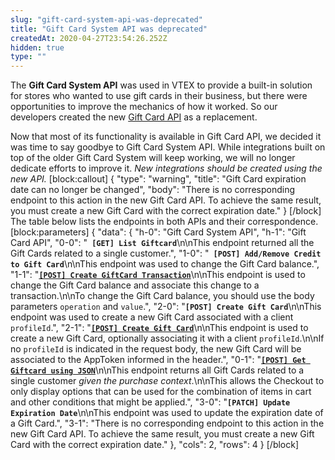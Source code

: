 ```yaml
---
slug: "gift-card-system-api-was-deprecated"
title: "Gift Card System API was deprecated"
createdAt: 2020-04-27T23:54:26.252Z
hidden: true
type: ""
---
```


The **Gift Card System API** was used in VTEX to provide a built-in solution for stores who wanted to use gift cards in their business, but there were opportunities to improve the mechanics of how it worked. So our developers created the new  [Gift Card API](https://developers.vtex.com/reference/giftcard-api-overview) as a replacement.

Now that most of its functionality is available in Gift Card API, we decided it was time to say goodbye to Gift Card System API. While integrations built on top of the older Gift Card System will keep working, we will no longer dedicate efforts to improve it. *New integrations should be created using the new API.*
[block:callout]
{
  "type": "warning",
  "title": "Gift Card expiration date can no longer be changed",
  "body": "There is no corresponding endpoint to this action in the new Gift Card API. To achieve the same result, you must create a new Gift Card with the correct expiration date."
}
[/block]
The table below lists the endpoints in both APIs and their correspondence.
[block:parameters]
{
  "data": {
    "h-0": "Gift Card System API",
    "h-1": "Gift Card API",
    "0-0": "**` [GET] List Giftcard`**\n\nThis endpoint returned all the Gift Cards related to a single customer.",
    "1-0": "**` [POST] Add/Remove Credit to Gift Card`**\n\nThis endpoint was used to change the Gift Card balance.",
    "1-1": "**[`[POST] Create GiftCard Transaction`](https://developers.vtex.com/reference/miscellaneous-3#creategiftcardtransaction-1)**\n\nThis endpoint is used to change the Gift Card balance and associate this change to a transaction.\n\nTo change the Gift Card balance, you should use the body parameters `operation` and `value`.",
    "2-0": "**`[POST] Create Gift Card`**\n\nThis endpoint was used to create a new Gift Card associated with a client `profileId`.",
    "2-1": "**[`[POST] Create Gift Card`](https://developers.vtex.com/reference/miscellaneous-3#creategiftcard-1)**\n\nThis endpoint is used to create a new Gift Card, optionally associating it with a client `profileId`.\n\nIf no `profileId` is indicated in the request body, the new Gift Card will be associated to the AppToken informed in the header.",
    "0-1": "**[`[POST] Get Giftcard using JSON`](https://developers.vtex.com/reference/miscellaneous-3#getgiftcardusingjson)**\n\nThis endpoint returns all Gift Cards related to a single customer *given the purchase context*.\n\nThis allows the Checkout to only display options that can be used for the combination of items in cart and other conditions that might be applied.",
    "3-0": "**`[PATCH] Update Expiration Date`**\n\nThis endpoint was used to update the expiration date of a Gift Card.",
    "3-1": "There is no corresponding endpoint to this action in the new Gift Card API. To achieve the same result, you must create a new Gift Card with the correct expiration date."
  },
  "cols": 2,
  "rows": 4
}
[/block]